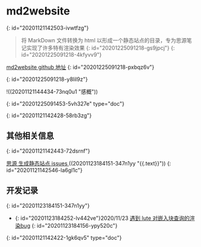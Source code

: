 # md2website
{: id="20201121142503-ivwtfzg"}

> 将 MarkDown 文件转换为 html 以形成一个静态站点的目录，专为思源笔记实现了许多特有渲染效果
> {: id="20201225091218-gs9jpcj"}
{: id="20201225091218-4kfyvv9"}

[md2website github 地址](https://github.com/2234839/md2website)
{: id="20201225091218-pxbqz6v"}

{: id="20201225091218-y8lil9z"}

!((20201121144434-73nq0u1 "感概"))

{: id="20201225091453-5vh327e" type="doc"}

{: id="20201121142428-58rb3zg"}

## 其他相关信息
{: id="20201121142443-72dsrnf"}

[思源 生成静态站点 issues ](https://github.com/siyuan-note/siyuan/issues/34) ((20201123184151-347n1yy "{{.text}}"))
{: id="20201121142546-la6gl1c"}

## 开发记录
{: id="20201123184151-347n1yy"}

- {: id="20201123184252-lv442ve"}2020/11/23 [遇到 lute 对嵌入块查询的渲染bug](https://github.com/88250/lute/issues/114)
{: id="20201123184156-ypy520c"}


{: id="20201121142422-1gk6qv5" type="doc"}
